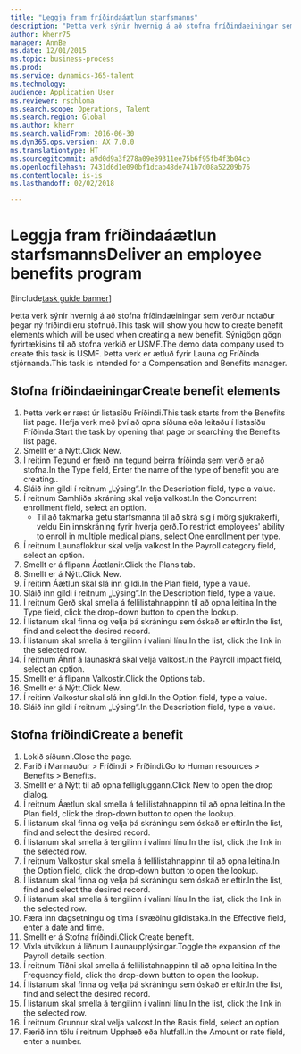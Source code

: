 ```yaml
--- 
title: "Leggja fram fríðindaáætlun starfsmanns"
description: "Þetta verk sýnir hvernig á að stofna fríðindaeiningar sem verður notaður þegar ný fríðindi eru stofnuð."
author: kherr75
manager: AnnBe
ms.date: 12/01/2015
ms.topic: business-process
ms.prod: 
ms.service: dynamics-365-talent
ms.technology: 
audience: Application User
ms.reviewer: rschloma
ms.search.scope: Operations, Talent
ms.search.region: Global
ms.author: kherr
ms.search.validFrom: 2016-06-30
ms.dyn365.ops.version: AX 7.0.0
ms.translationtype: HT
ms.sourcegitcommit: a9d0d9a3f278a09e89311ee75b6f95fb4f3b04cb
ms.openlocfilehash: 7431d6d1e090bf1dcab48de741b7d08a52209b76
ms.contentlocale: is-is
ms.lasthandoff: 02/02/2018

---
```

# <a name="deliver-an-employee-benefits-program"></a><span data-ttu-id="c2fa5-103">Leggja fram fríðindaáætlun starfsmanns</span><span class="sxs-lookup"><span data-stu-id="c2fa5-103">Deliver an employee benefits program</span></span>

[!include[task guide banner](../../includes/task-guide-banner.md)]

<span data-ttu-id="c2fa5-104">Þetta verk sýnir hvernig á að stofna fríðindaeiningar sem verður notaður þegar ný fríðindi eru stofnuð.</span><span class="sxs-lookup"><span data-stu-id="c2fa5-104">This task will show you how to create benefit elements which will be used when creating a new benefit.</span></span> <span data-ttu-id="c2fa5-105">Sýnigögn gögn fyrirtækisins til að stofna verkið er USMF.</span><span class="sxs-lookup"><span data-stu-id="c2fa5-105">The demo data company used to create this task is USMF.</span></span> <span data-ttu-id="c2fa5-106">Þetta verk er ætluð fyrir Launa og Fríðinda stjórnanda.</span><span class="sxs-lookup"><span data-stu-id="c2fa5-106">This task is intended for a Compensation and Benefits manager.</span></span>


## <a name="create-benefit-elements"></a><span data-ttu-id="c2fa5-107">Stofna fríðindaeiningar</span><span class="sxs-lookup"><span data-stu-id="c2fa5-107">Create benefit elements</span></span>
1. <span data-ttu-id="c2fa5-108">Þetta verk er ræst úr listasíðu Fríðindi.</span><span class="sxs-lookup"><span data-stu-id="c2fa5-108">This task starts from the Benefits list page.</span></span> <span data-ttu-id="c2fa5-109">Hefja verk með því að opna síðuna eða leitaðu í listasíðu Fríðinda.</span><span class="sxs-lookup"><span data-stu-id="c2fa5-109">Start the task by opening that page or searching the Benefits list page.</span></span>
2. <span data-ttu-id="c2fa5-110">Smellt er á Nýtt.</span><span class="sxs-lookup"><span data-stu-id="c2fa5-110">Click New.</span></span>
3. <span data-ttu-id="c2fa5-111">Í reitinn Tegund er færð inn tegund þeirra fríðinda sem verið er að stofna.</span><span class="sxs-lookup"><span data-stu-id="c2fa5-111">In the Type field, Enter the name of the type of benefit you are creating..</span></span>
4. <span data-ttu-id="c2fa5-112">Sláið inn gildi í reitnum „Lýsing“.</span><span class="sxs-lookup"><span data-stu-id="c2fa5-112">In the Description field, type a value.</span></span>
5. <span data-ttu-id="c2fa5-113">Í reitnum Samhliða skráning skal velja valkost.</span><span class="sxs-lookup"><span data-stu-id="c2fa5-113">In the Concurrent enrollment field, select an option.</span></span>
    * <span data-ttu-id="c2fa5-114">Til að takmarka getu starfsmanna til að skrá sig í mörg sjúkrakerfi, veldu Ein innskráning fyrir hverja gerð.</span><span class="sxs-lookup"><span data-stu-id="c2fa5-114">To restrict employees' ability to enroll in multiple medical plans, select One enrollment per type.</span></span>  
6. <span data-ttu-id="c2fa5-115">Í reitnum Launaflokkur skal velja valkost.</span><span class="sxs-lookup"><span data-stu-id="c2fa5-115">In the Payroll category field, select an option.</span></span>
7. <span data-ttu-id="c2fa5-116">Smellt er á flipann Áætlanir.</span><span class="sxs-lookup"><span data-stu-id="c2fa5-116">Click the Plans tab.</span></span>
8. <span data-ttu-id="c2fa5-117">Smellt er á Nýtt.</span><span class="sxs-lookup"><span data-stu-id="c2fa5-117">Click New.</span></span>
9. <span data-ttu-id="c2fa5-118">Í reitinn Áætlun skal slá inn gildi.</span><span class="sxs-lookup"><span data-stu-id="c2fa5-118">In the Plan field, type a value.</span></span>
10. <span data-ttu-id="c2fa5-119">Sláið inn gildi í reitnum „Lýsing“.</span><span class="sxs-lookup"><span data-stu-id="c2fa5-119">In the Description field, type a value.</span></span>
11. <span data-ttu-id="c2fa5-120">Í reitnum Gerð skal smella á fellilistahnappinn til að opna leitina.</span><span class="sxs-lookup"><span data-stu-id="c2fa5-120">In the Type field, click the drop-down button to open the lookup.</span></span>
12. <span data-ttu-id="c2fa5-121">Í listanum skal finna og velja þá skráningu sem óskað er eftir.</span><span class="sxs-lookup"><span data-stu-id="c2fa5-121">In the list, find and select the desired record.</span></span>
13. <span data-ttu-id="c2fa5-122">Í listanum skal smella á tengilinn í valinni línu.</span><span class="sxs-lookup"><span data-stu-id="c2fa5-122">In the list, click the link in the selected row.</span></span>
14. <span data-ttu-id="c2fa5-123">Í reitnum Áhrif á launaskrá skal velja valkost.</span><span class="sxs-lookup"><span data-stu-id="c2fa5-123">In the Payroll impact field, select an option.</span></span>
15. <span data-ttu-id="c2fa5-124">Smellt er á flipann Valkostir.</span><span class="sxs-lookup"><span data-stu-id="c2fa5-124">Click the Options tab.</span></span>
16. <span data-ttu-id="c2fa5-125">Smellt er á Nýtt.</span><span class="sxs-lookup"><span data-stu-id="c2fa5-125">Click New.</span></span>
17. <span data-ttu-id="c2fa5-126">Í reitinn Valkostur skal slá inn gildi.</span><span class="sxs-lookup"><span data-stu-id="c2fa5-126">In the Option field, type a value.</span></span>
18. <span data-ttu-id="c2fa5-127">Sláið inn gildi í reitnum „Lýsing“.</span><span class="sxs-lookup"><span data-stu-id="c2fa5-127">In the Description field, type a value.</span></span>

## <a name="create-a-benefit"></a><span data-ttu-id="c2fa5-128">Stofna fríðindi</span><span class="sxs-lookup"><span data-stu-id="c2fa5-128">Create a benefit</span></span>
1. <span data-ttu-id="c2fa5-129">Lokið síðunni.</span><span class="sxs-lookup"><span data-stu-id="c2fa5-129">Close the page.</span></span>
2. <span data-ttu-id="c2fa5-130">Farið í Mannauður > Fríðindi > Fríðindi.</span><span class="sxs-lookup"><span data-stu-id="c2fa5-130">Go to Human resources > Benefits > Benefits.</span></span>
3. <span data-ttu-id="c2fa5-131">Smellt er á Nýtt til að opna felligluggann.</span><span class="sxs-lookup"><span data-stu-id="c2fa5-131">Click New to open the drop dialog.</span></span>
4. <span data-ttu-id="c2fa5-132">Í reitnum Áætlun skal smella á fellilistahnappinn til að opna leitina.</span><span class="sxs-lookup"><span data-stu-id="c2fa5-132">In the Plan field, click the drop-down button to open the lookup.</span></span>
5. <span data-ttu-id="c2fa5-133">Í listanum skal finna og velja þá skráningu sem óskað er eftir.</span><span class="sxs-lookup"><span data-stu-id="c2fa5-133">In the list, find and select the desired record.</span></span>
6. <span data-ttu-id="c2fa5-134">Í listanum skal smella á tengilinn í valinni línu.</span><span class="sxs-lookup"><span data-stu-id="c2fa5-134">In the list, click the link in the selected row.</span></span>
7. <span data-ttu-id="c2fa5-135">Í reitnum Valkostur skal smella á fellilistahnappinn til að opna leitina.</span><span class="sxs-lookup"><span data-stu-id="c2fa5-135">In the Option field, click the drop-down button to open the lookup.</span></span>
8. <span data-ttu-id="c2fa5-136">Í listanum skal finna og velja þá skráningu sem óskað er eftir.</span><span class="sxs-lookup"><span data-stu-id="c2fa5-136">In the list, find and select the desired record.</span></span>
9. <span data-ttu-id="c2fa5-137">Í listanum skal smella á tengilinn í valinni línu.</span><span class="sxs-lookup"><span data-stu-id="c2fa5-137">In the list, click the link in the selected row.</span></span>
10. <span data-ttu-id="c2fa5-138">Færa inn dagsetningu og tíma í svæðinu gildistaka.</span><span class="sxs-lookup"><span data-stu-id="c2fa5-138">In the Effective field, enter a date and time.</span></span>
11. <span data-ttu-id="c2fa5-139">Smellt er á Stofna fríðindi.</span><span class="sxs-lookup"><span data-stu-id="c2fa5-139">Click Create benefit.</span></span>
12. <span data-ttu-id="c2fa5-140">Víxla útvíkkun á liðnum Launaupplýsingar.</span><span class="sxs-lookup"><span data-stu-id="c2fa5-140">Toggle the expansion of the Payroll details section.</span></span>
13. <span data-ttu-id="c2fa5-141">Í reitnum Tíðni skal smella á fellilistahnappinn til að opna leitina.</span><span class="sxs-lookup"><span data-stu-id="c2fa5-141">In the Frequency field, click the drop-down button to open the lookup.</span></span>
14. <span data-ttu-id="c2fa5-142">Í listanum skal finna og velja þá skráningu sem óskað er eftir.</span><span class="sxs-lookup"><span data-stu-id="c2fa5-142">In the list, find and select the desired record.</span></span>
15. <span data-ttu-id="c2fa5-143">Í listanum skal smella á tengilinn í valinni línu.</span><span class="sxs-lookup"><span data-stu-id="c2fa5-143">In the list, click the link in the selected row.</span></span>
16. <span data-ttu-id="c2fa5-144">Í reitnum Grunnur skal velja valkost.</span><span class="sxs-lookup"><span data-stu-id="c2fa5-144">In the Basis field, select an option.</span></span>
17. <span data-ttu-id="c2fa5-145">Færið inn tölu í reitnum Upphæð eða hlutfall.</span><span class="sxs-lookup"><span data-stu-id="c2fa5-145">In the Amount or rate field, enter a number.</span></span>


